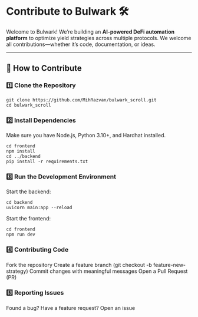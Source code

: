 # Contribute to Bulwark 🛠️

Welcome to Bulwark! We’re building an **AI-powered DeFi automation platform** to optimize yield strategies across multiple protocols. We welcome all contributions—whether it’s code, documentation, or ideas.

---

## 📌 How to Contribute

### 1️⃣ Clone the Repository
```
git clone https://github.com/MihRazvan/bulwark_scroll.git
cd bulwark_scroll
```

### 2️⃣ Install Dependencies
Make sure you have Node.js, Python 3.10+, and Hardhat installed.

```
cd frontend
npm install
cd ../backend
pip install -r requirements.txt
```

### 3️⃣ Run the Development Environment
Start the backend:

```
cd backend
uvicorn main:app --reload
```

Start the frontend:

```
cd frontend
npm run dev
```

### 4️⃣ Contributing Code
Fork the repository
Create a feature branch (git checkout -b feature-new-strategy)
Commit changes with meaningful messages
Open a Pull Request (PR)

### 5️⃣ Reporting Issues
Found a bug? Have a feature request? Open an issue
